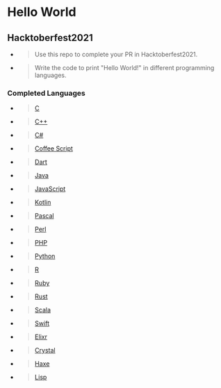 # Hello World 
## Hacktoberfest2021

- > Use this repo to complete your PR in Hacktoberfest2021. 
- > Write the code to print "Hello World!" in different programming languages.
### Completed Languages
- > [C](https://github.com/afashani/Hello-World-Hacktoberfest2021-/blob/main/helloworld.c)
- > [C++](https://github.com/afashani/Hello-World-Hacktoberfest2021-/blob/main/helloworld.cpp)
- > [C#](https://github.com/afashani/Hello-World-Hacktoberfest2021-/blob/main/Hello.cs)
- > [Coffee Script](https://github.com/afashani/Hello-World-Hacktoberfest2021-/blob/main/HelloWorld.coffee)
- > [Dart](https://github.com/afashani/Hello-World-Hacktoberfest2021-/blob/main/hello.dart)
- > [Java](https://github.com/afashani/Hello-World-Hacktoberfest2021-/blob/main/HelloWorld.java)
- > [JavaScript](https://github.com/afashani/Hello-World-Hacktoberfest2021-/blob/patch-1/Hello.js)
- > [Kotlin](https://github.com/afashani/Hello-World-Hacktoberfest2021-/blob/main/Hello.kt)
- > [Pascal](https://github.com/afashani/Hello-World-Hacktoberfest2021-/blob/main/hello.pas)
- > [Perl](https://github.com/afashani/Hello-World-Hacktoberfest2021-/blob/main/main.pl)
- > [PHP](https://github.com/afashani/Hello-World-Hacktoberfest2021-/blob/main/helloworld.php)
- > [Python](https://github.com/afashani/Hello-World-Hacktoberfest2021-/blob/main/helloworld.py)
- > [R](https://github.com/afashani/Hello-World-Hacktoberfest2021-/blob/main/HelloWorld.R)
- > [Ruby](https://github.com/afashani/Hello-World-Hacktoberfest2021-/blob/main/hello.rb)
- > [Rust](https://github.com/afashani/Hello-World-Hacktoberfest2021-/blob/main/HelloWorld.rs)
- > [Scala](https://github.com/afashani/Hello-World-Hacktoberfest2021-/blob/main/Hello.scala)
- > [Swift](https://github.com/afashani/Hello-World-Hacktoberfest2021-/blob/main/hello.swift)
- > [Elixr](https://github.com/afashani/Hello-World-Hacktoberfest2021-/blob/main/helloworld.exs)
- > [Crystal](https://github.com/afashani/Hello-World-Hacktoberfest2021-/blob/main/helloworld.cr)
- > [Haxe](https://github.com/afashani/Hello-World-Hacktoberfest2021-/blob/main/Hello.hx)
- > [Lisp](https://github.com/afashani/Hello-World-Hacktoberfest2021-/blob/main/Hello.lsp)
